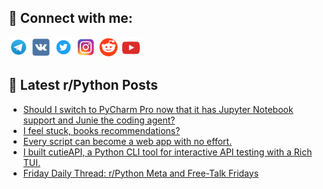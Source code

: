 ## 🔎 Connect with me:
[<img src="https://github.com/bullbesh/bullbesh/blob/main/images/Telegram.png" width="32" height="32" />](https://t.me/bullbesh)
[<img src="https://github.com/bullbesh/bullbesh/blob/main/images/VK.png" width="32" height="32" />](https://vk.com/bullbesh)
[<img src="https://github.com/bullbesh/bullbesh/blob/main/images/Twitter.png" width="32" height="32" />](https://twitter.com/bullbesh1)
[<img src="https://github.com/bullbesh/bullbesh/blob/main/images/Instagram.png" width="32" height="32" />](https://www.instagram.com/bullbesh)
[<img src="https://github.com/bullbesh/bullbesh/blob/main/images/Reddit.png" width="32" height="32" />](https://www.reddit.com/user/bullbesh)
[<img src="https://github.com/bullbesh/bullbesh/blob/main/images/YouTube.png" width="32" height="32" />](https://www.youtube.com/channel/UCtfjRs6uzgq5mfm8S06WTcg)

## 📕 Latest r/Python Posts
<!-- BLOG-POST-LIST:START -->
- [Should I switch to PyCharm Pro now that it has Jupyter Notebook support and Junie the coding agent?](https://www.reddit.com/r/Python/comments/1kih2m4/should_i_switch_to_pycharm_pro_now_that_it_has/)
- [I feel stuck, books recommendations?](https://www.reddit.com/r/Python/comments/1kif0pz/i_feel_stuck_books_recommendations/)
- [Every script can become a web app with no effort.](https://www.reddit.com/r/Python/comments/1kie6uw/every_script_can_become_a_web_app_with_no_effort/)
- [I built cutieAPI, a Python CLI tool for interactive API testing with a Rich TUI.](https://www.reddit.com/r/Python/comments/1kie6tn/i_built_cutieapi_a_python_cli_tool_for/)
- [Friday Daily Thread: r/Python Meta and Free-Talk Fridays](https://www.reddit.com/r/Python/comments/1ki537m/friday_daily_thread_rpython_meta_and_freetalk/)
<!-- BLOG-POST-LIST:END -->
